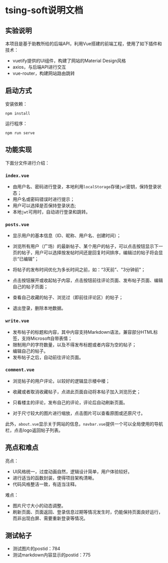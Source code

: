 # tsing-soft说明文档

## 实验说明

本项目是基于助教所给的后端API，利用Vue搭建的前端工程，使用了如下插件和技术：

- vuetify提供的UI组件，构建了网站的Material Design风格
- axios，与后端API进行交互
- vue-router，构建网站路由跳转

## 启动方式

安装依赖：

```
npm install
```

运行程序：

```
npm run serve
```

## 功能实现

下面分文件进行介绍：

### `index.vue`

- 由用户名、密码进行登录，本地利用`localStorage`存储`jwt`密钥，保持登录状态；
- 用户名或密码错误时进行提示；
- 用户可以选择是否保持登录状态;
- 本地`jwt`可用时，自动进行登录和跳转。

### `posts.vue`

- 显示用户的基本信息（ID、昵称、用户名、创建时间）；
- 浏览所有用户（广场）的最新帖子、某个用户的帖子，可以点击按钮显示下一页的帖子，用户可以选择按发帖时间还是回复时间排序，编辑过的帖子将会显示“已编辑”；
- 将帖子的发布时间优化为多长时间之前，如：“3天前”、"3分钟前"；

- 点击按钮展开或收起帖子内容，点击按钮前往评论页面、发布帖子页面、编辑自己的帖子页面；
- 查看自己收藏的帖子、浏览过（即前往评论区）的帖子；
- 退出登录，删除本地数据。

### `write.vue`

- 发布帖子的标题和内容，其中内容支持Markdown语法，兼容部分HTML标签，支持Microsoft自带表情；
- 限制用户的字符数量，以及不得发布标题或者内容为空的帖子；
- 编辑自己的帖子。
- 发布帖子之后，自动前往评论页面。

### `comment.vue`

- 浏览帖子的用户评论，以较好的逻辑显示楼中楼；

- 收藏或者取消收藏帖子，点进此页面自动将本帖子加入浏览历史；
- 只看楼主的评论，发布自己的评论，评论后自动刷新页面。
- 对于尺寸较大的图片进行缩放，点击图片可以查看原图或还原尺寸。

此外，`about.vue`显示关于网站的信息，`navbar.vue`提供一个可以全局使用的导航栏，点击logo返回帖子列表。

## 亮点和难点

亮点：

- UI风格统一，过度动画自然，逻辑设计简单，用户体验较好。
- 进行适当的函数封装，使得项目架构清晰。
- 代码风格整洁一致，有适当注释。

难点：

- 图片尺寸大小的动态调整。
- 刷新页面、页面返回、登录信息过期等情况发生时，仍能保持页面良好运行，而非出现白屏、需要重新登录等情况。

## 测试帖子

- 测试图片的postid：784
- 测试markdown内容显示的postid：775